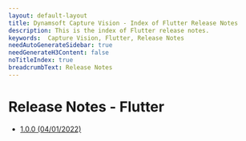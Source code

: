 ```yaml
---
layout: default-layout
title: Dynamsoft Capture Vision - Index of Flutter Release Notes
description: This is the index of Flutter release notes.
keywords:  Capture Vision, Flutter, Release Notes
needAutoGenerateSidebar: true
needGenerateH3Content: false
noTitleIndex: true
breadcrumbText: Release Notes
---
```


# Release Notes - Flutter

- [1.0.0 (04/01/2022)](flutter-1.md#100-04012022)
